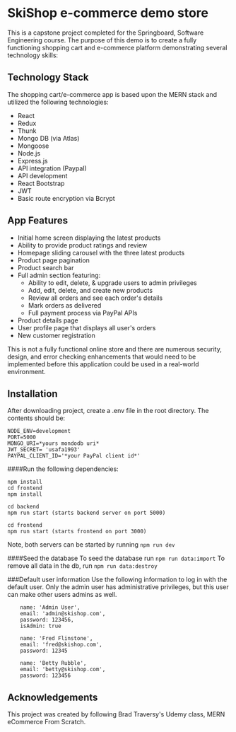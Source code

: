 # SkiShop e-commerce demo store

This is a capstone project completed for the Springboard, Software Engineering course. The purpose of this demo is to create a fully functioning shopping cart and e-commerce platform demonstrating several technology skills:

## Technology Stack
The shopping cart/e-commerce app is based upon the MERN stack and utilized the following technologies:

- React
- Redux
- Thunk
- Mongo DB (via Atlas)
- Mongoose
- Node.js
- Express.js
- API integration (Paypal)
- API development
- React Bootstrap
- JWT
- Basic route encryption via Bcrypt

## App Features

- Initial home screen displaying the latest products
- Ability to provide product ratings and review
- Homepage sliding carousel with the three latest products
- Product page pagination
- Product search bar
- Full admin section featuring:
	* Ability to edit, delete, & upgrade users to admin privileges
	* Add, edit, delete, and create new products
	* Review all orders and see each order's details
	* Mark orders as delivered
	* Full payment process via PayPal APIs
- Product details page
- User profile page that displays all user's orders
- New customer registration

This is not a fully functional online store and there are numerous security, design, and error checking enhancements that would need to be implemented before this application could be used in a real-world environment.

## Installation
After downloading project, create a .env file in the root directory.  The contents should be:

```
NODE_ENV=development
PORT=5000
MONGO_URI=*yours mondodb uri*
JWT_SECRET= 'usafa1993' 
PAYPAL_CLIENT_ID='*your PayPal client id*'
```

####Run the following dependencies:
```
npm install
cd frontend
npm install
```

```
cd backend
npm run start (starts backend server on port 5000)

cd frontend
npm run start (starts frontend on port 3000)
```
Note, both servers can be started by running ```npm run dev```

####Seed the database
To seed the database run ```npm run data:import```
To remove all data in the db, run ```npm run data:destroy```

###Default user information
Use the following information to log in with the default user.  Only the admin user has administrative privileges, but this user can make other users admins as well.

```
	name: 'Admin User',
    email: 'admin@skishop.com',
    password: 123456,
    isAdmin: true
    
    name: 'Fred Flinstone',
    email: 'fred@skishop.com',
    password: 12345

    name: 'Betty Rubble',
    email: 'betty@skishop.com',
    password: 123456
```

## Acknowledgements 
This project was created by following Brad Traversy's Udemy class, MERN eCommerce From Scratch.

